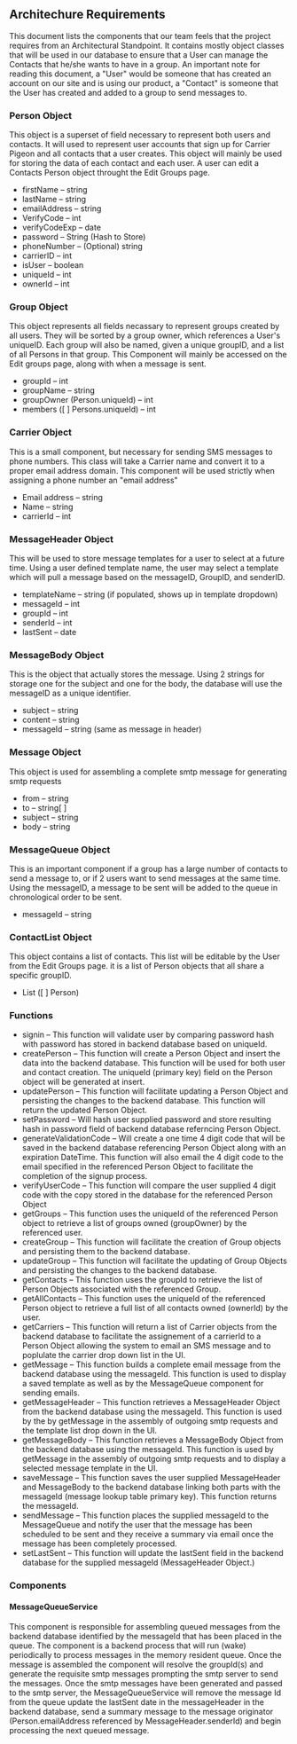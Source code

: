 ## Architechure Requirements
This document lists the components that our team feels that the project requires from an Architectural Standpoint. It contains mostly object classes that will be used in our database to ensure that a User can manage the Contacts that he/she wants to have in a group. An important note for reading this document, a "User" would be someone that has created an account on our site and is using our product, a "Contact" is someone that the User has created and added to a group to send messages to. 

### Person Object
This object is a superset of field necessary to represent both users and contacts. It will used to represent user accounts that sign up for Carrier Pigeon and all contacts that a user creates. This object will mainly be used for storing the data of each contact and each user. A user can edit a Contacts Person object throught the Edit Groups page.
- firstName – string
- lastName – string
- emailAddress – string
- VerifyCode – int
- verifyCodeExp – date
- password – String (Hash to Store)
- phoneNumber – (Optional) string
- carrierID – int
- isUser – boolean
- uniqueId – int
- ownerId – int 

### Group Object
This object represents all fields necassary to represent groups created by all users. They will be sorted by a group owner, which references a User's uniqueID. Each group will also be named, given a unique groupID, and a list of all Persons in that group. This Component will mainly be accessed on the Edit groups page, along with when a message is sent.
- groupId – int
- groupName – string
- groupOwner (Person.uniqueId) – int
- members ([ ] Persons.uniqueId) – int

### Carrier Object
This is a small component, but necessary for sending SMS messages to phone numbers. This class will take a Carrier name and convert it to a proper email address domain. This component will be used strictly when assigning a phone number an "email address"
- Email address – string
- Name – string
- carrierId – int

### MessageHeader Object
This will be used to store message templates for a user to select at a future time. Using a user defined template name, the user may select a template which will pull a message based on the messageID, GroupID, and senderID.
- templateName – string (if populated, shows up in template dropdown)
- messageId – int
- groupId – int
- senderId – int
- lastSent – date

### MessageBody Object
This is the object that actually stores the message. Using 2 strings for storage one for the subject and one for the body, the database will use the messageID as a unique identifier. 
- subject – string
- content – string
- messageId – string (same as message in header)

### Message Object
This object is used for assembling a complete smtp message for generating smtp requests
- from – string
- to – string[ ]
- subject – string
- body – string

### MessageQueue Object
This is an important component if a group has a large number of contacts to send a message to, or if 2 users want to send messages at the same time. Using the messageID, a message to be sent will be added to the queue in chronological order to be sent.
- messageId – string

### ContactList Object
This object contains a list of contacts. This list will be editable by the User from the Edit Groups page. it is a list of Person objects that all share a specific groupID.
- List ([ ] Person)

### Functions
- signin – This function will validate user by comparing password hash with password has stored in backend database based on uniqueId.
- createPerson – This function will create a Person Object and insert the data into the backend database. This function will be used for both user and contact creation. The uniqueId (primary key) field on the Person object will be generated at insert.
- updatePerson – This function will facilitate updating a Person Object and persisting the changes to the backend database. This function will return the updated Person Object.
- setPassword – Will hash user supplied password and store resulting hash in password field of backend database referncing Person Object.
- generateValidationCode – Will create a one time 4 digit code that will be saved in the backend database referencing Person Object along with an expiration DateTime. This function will also email the 4 digit code to the email specified in the referenced Person Object to facilitate the completion of the signup process.
- verifyUserCode – This function will compare the user supplied 4 digit code with the copy stored in the database for the referenced Person Object 
- getGroups – This function uses the uniqueId of the referenced Person object to retrieve a list of groups owned (groupOwner) by the referenced user.
- createGroup – This function will facilitate the creation of Group objects and persisting them to the backend database.
- updateGroup – This function will facilitate the updating of Group Objects and persisting the changes to the backend database.
- getContacts – This function uses the groupId to retrieve the list of Person Objects associated with the referenced Group.
- getAllContacts – This function uses the uniqueId of the referenced Person object to retrieve a full list of all contacts owned (ownerId) by the user.
- getCarriers – This function will return a list of Carrier objects from the backend database to facilitate the assignement of a carrierId to a Person Object allowing the system to email an SMS message and to poplulate the carrier drop down list in the UI.
- getMessage – This function builds a complete email message from the backend database using the messageId. This function is used to display a saved template as well as by the MessageQueue component for sending emails.
- getMessageHeader – This function retrieves a MessageHeader Object from the backend database using the messageId. This function is used by the by getMessage in the assembly of outgoing smtp requests and the template list drop down in the UI.
- getMessageBody – This function retrieves a MessageBody Object from the backend database using the messageId. This function is used by getMessage in the assembly of outgoing smtp requests and to display a selected message template in the UI.
- saveMessage – This function saves the user supplied MessageHeader and MessageBody to the backend database linking both parts with the messageId (message lookup table primary key). This function returns the messageId.
- sendMessage – This function places the supplied messageId to the MessageQueue and notify the user that the message has been scheduled to be sent and they receive a summary via email once the message has been completely processed.
- setLastSent – This function will update the lastSent field in the backend database for the supplied messageId (MessageHeader Object.)

### Components
#### MessageQueueService
This component is responsible for assembling queued messages from the backend database identified by the messageId that has been placed in the queue.  The component is a backend process that will run (wake) periodically to process messages in the memory resident queue. Once the message is assembled the component will resolve the groupId(s) and generate the requisite smtp messages prompting the smtp server to send the messages. Once the smtp messages have been generated and passed to the smtp server, the MessageQueueService will remove the message Id from the queue update the lastSent date in the messageHeader in the backend database, send a summary message to the message originator (Person.emailAddress referenced by MessageHeader.senderId) and begin processing the next queued message. 
